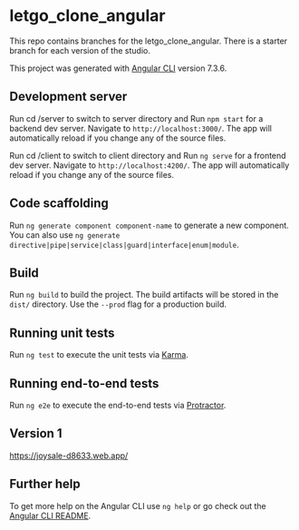 # letgo_clone_angular

This repo contains branches for the letgo_clone_angular. There is a starter branch for each
version of the studio.

This project was generated with [Angular CLI](https://github.com/angular/angular-cli) version 7.3.6.

## Development server

Run cd /server to switch to server directory and Run `npm start` for a backend dev server. Navigate to `http://localhost:3000/`. The app will automatically reload if you change any of the source files.

Run cd /client to switch to client directory and Run `ng serve` for a frontend dev server. Navigate to `http://localhost:4200/`. The app will automatically reload if you change any of the source files.

## Code scaffolding

Run `ng generate component component-name` to generate a new component. You can also use `ng generate directive|pipe|service|class|guard|interface|enum|module`.

## Build

Run `ng build` to build the project. The build artifacts will be stored in the `dist/` directory. Use the `--prod` flag for a production build.

## Running unit tests

Run `ng test` to execute the unit tests via [Karma](https://karma-runner.github.io).

## Running end-to-end tests

Run `ng e2e` to execute the end-to-end tests via [Protractor](http://www.protractortest.org/).

## Version 1 
https://joysale-d8633.web.app/

## Further help

To get more help on the Angular CLI use `ng help` or go check out the [Angular CLI README](https://github.com/angular/angular-cli/blob/master/README.md).
